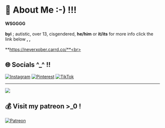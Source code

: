 

# 💫 About Me :-) !!!
**WSGGGG** <br><br>**byi** ; autistic, over 13, cisgendered, __he/him__ or __it/its__ for more info click the link below **, ,** <br> <br>**https://neverxober.carrd.co/**<br>


## 🌐 Socials ^_^ !! 
[![Instagram](https://img.shields.io/badge/Instagram-%23E4405F.svg?logo=Instagram&logoColor=white)](https://instagram.com/lil_jiggysquirt) [![Pinterest](https://img.shields.io/badge/Pinterest-%23E60023.svg?logo=Pinterest&logoColor=white)](https://pinterest.com/eyestrainbat) [![TikTok](https://img.shields.io/badge/TikTok-%23000000.svg?logo=TikTok&logoColor=white)](https://tiktok.com/@OPXC1TYX) 

---
[![](https://visitcount.itsvg.in/api?id=JAYBBAWOCKEEZ&icon=7&color=2)](https://visitcount.itsvg.in)

  ## 💰 Visit my patreon >_0 !
  [![Patreon](https://img.shields.io/badge/Patreon-F96854?style=for-the-badge&logo=patreon&logoColor=white)](https://patreon.com/patreon.com/user?u=105194963) 

  
<!-- Proudly created with GPRM ( https://gprm.itsvg.in ) -->
